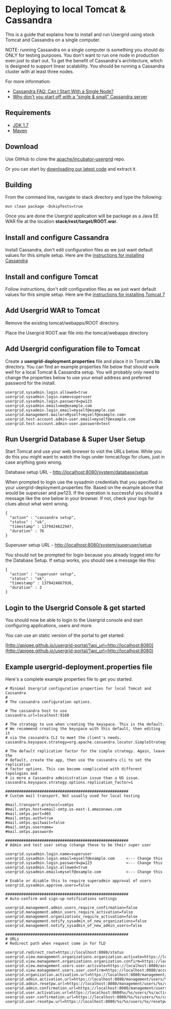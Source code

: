 # Deploying to local Tomcat & Cassandra

This is a guide that explains how to install and run Usergrid using stock Tomcat and Cassandra on a single computer.

NOTE: running Cassandra on a single computer is something you should do ONLY for testing purposes. You don't want to run one node in production even just to start out. To get the benefit of Cassandra's architecture, which is designed to support linear scalability. You should be running a Cassandra cluster with at least three nodes. 

For more information:

* [Cassandra FAQ: Can I Start With a Single Node?](http://planetcassandra.org/blog/post/cassandra-faq-can-i-start-with-a-single-node/)
* [Why don't you start off with a “single & small” Cassandra server](http://stackoverflow.com/questions/18462530/why-dont-you-start-off-with-a-single-small-cassandra-server-as-you-usually)

## Requirements

* [JDK 1.7](http://www.oracle.com/technetwork/java/javase/downloads/index.html)
* [Maven](http://maven.apache.org/)

## Download

Use GitHub to clone the [apache/incubator-usergrid](https://github.com/apache/incubator-usergrid) repo.

Or you can start by [downloading our latest code](https://github.com/apache/incubator-usergrid/archive/master.zip) and extract it.

## Building

From the command line, navigate to stack directory and type the following:

    mvn clean package -DskipTests=true

Once you are done the Usergrid application will be package as a Java EE WAR file at the location __stack/rest/target/ROOT.war__.

Install and configure Cassandra
---

Install Cassandra, don't edit configuration files as we just want default values for this simple setup. Here are the [instructions for installing Cassandra](http://wiki.apache.org/cassandra/GettingStarted)

Install and configure Tomcat
---

Follow instructions, don't edit configuration files as we just want default values for this simple setup. Here are the [instructions for installing Tomcat 7](http://tomcat.apache.org/tomcat-7.0-doc/setup.html)

Add Usergrid WAR to Tomcat
---

Remove the existing tomcat/webapps/ROOT directory. 

Place the Usergrid ROOT.war file into the tomcat/webapps directory

Add Usergrid configuration file to Tomcat
---

Create a __usergrid-deployment.properties__ file and place it in Tomcat's __lib__ directory. You can find an example properties file below  that should work well for a local Tomcat & Cassandra setup. You will probably only need to change the properties below to use your email address and preferred password for the install.


    usergrid.sysadmin.login.allowed=true
    usergrid.sysadmin.login.name=superuser
    usergrid.sysadmin.login.password=pw123
    usergrid.sysadmin.email=me@example.com
    usergrid.sysadmin.login.email=myself@example.com
    usergrid.management.mailer=Myself<myself@example.com>
    usergrid.test-account.admin-user.email=myself@example.com
    usergrid.test-account.admin-user.password=test

Run Usergrid Database & Super User Setup
---

Start Tomcat and use your web browser to visit the URLs below. While you do this you might want to watch the logs under tomcat/logs for clues, just in case anything goes wrong. 

Database setup URL - [http://localhost:8080/system/database/setup](http://localhost:8080/system/database/setup)

When prompted to login use the sysadmin credentials that you specified in your usergrid-deployment.properties file. Based on the example above that would be superuser and pw123. If the operation is successful you should a message like the one below in your browser. If not, check your logs for clues about what went wrong.

    {
      "action" : "cassandra setup",
      "status" : "ok",
      "timestamp" : 1379424622947,
      "duration" : 76
    }

Superuser setup URL - [http://localhost:8080/system/superuser/setup](http://localhost:8080/system/superuser/setup)

You should not be prompted for login because you already logged into for the Database Setup. If setup works, you should see a message like this:

    {
      "action" : "superuser setup",
      "status" : "ok",
      "timestamp" : 1379424667936,
      "duration" : 2
    }

Login to the Usergrid Console & get started
---
You should now be able to login to the Usergrid console and start configuring applications, users and more. 

You can use an static version of the portal to get started:

[http://apigee.github.io/usergrid-portal/?api_url=http://localhost:8080](http://apigee.github.io/usergrid-portal/?api_url=http://localhost:8080)


Example usergrid-deployment.properties file
---
Here's a complete example properties file to get you started.

    # Minimal Usergrid configuration properties for local Tomcat and Cassandra 
    #
    # The cassandra configuration options. 

    # The cassandra host to use
    cassandra.url=localhost:9160
    
    # The strategy to use when creating the keyspace. This is the default. 
    # We recommend creating the keyspace with this default, then editing it 
    # via the cassandra CLI to meet the client's needs.
    cassandra.keyspace.strategy=org.apache.cassandra.locator.SimpleStrategy
     
    # The default replication factor for the simple strategy. Again, leave the 
    # default, create the app, then use the cassandra cli to set the replication 
    # factor options. This can become complicated with different topologies and 
    # is more a Cassandra administration issue than a UG issue.
    cassandra.keyspace.strategy.options.replication_factor=1
     
    ######################################################
    # Custom mail transport. Not usually used for local testing

    #mail.transport.protocol=smtps
    #mail.smtps.host=email-smtp.us-east-1.amazonaws.com
    #mail.smtps.port=465
    #mail.smtps.auth=true
    #mail.smtps.quitwait=false
    #mail.smtps.username=
    #mail.smtps.password=

    ######################################################
    # Admin and test user setup (change these to be their super user

    usergrid.sysadmin.login.name=superuser
    usergrid.sysadmin.login.email=myself@example.com     <--- Change this
    usergrid.sysadmin.login.password=pw123               <--- Change this
    usergrid.sysadmin.login.allowed=true
    usergrid.sysadmin.email=myself@example.com           <--- Change this
    
    # Enable or disable this to require superadmin approval of users
    usergrid.sysadmin.approve.users=false

    ######################################################
    # Auto-confirm and sign-up notifications settings

    usergrid.management.admin_users_require_confirmation=false
    usergrid.management.admin_users_require_activation=false
    usergrid.management.organizations_require_activation=false
    usergrid.management.notify_sysadmin_of_new_organizations=false
    usergrid.management.notify_sysadmin_of_new_admin_users=false

    ######################################################
    # URLs
    # Redirect path when request come in for TLD

    usergrid.redirect_root=https://localhost:8080/status
    usergrid.view.management.organizations.organization.activate=https://localhost:8080/accounts/welcome
    usergrid.view.management.organizations.organization.confirm=https://localhost:8080/accounts/welcome
    usergrid.view.management.users.user.activate=https://localhost:8080/accounts/welcome
    usergrid.view.management.users.user.confirm=https://localhost:8080/accounts/welcome
    usergrid.organization.activation.url=https://localhost:8080/management/organizations/%s/activate
    usergrid.admin.activation.url=https://localhost:8080/management/users/%s/activate
    usergrid.admin.resetpw.url=https://localhost:8080/management/users/%s/resetpw
    usergrid.admin.confirmation.url=https://localhost:8080/management/users/%s/confirm
    usergrid.user.activation.url=https://localhost:8080%s/%s/users/%s/activate
    usergrid.user.confirmation.url=https://localhost:8080/%s/%s/users/%s/confirm
    usergrid.user.resetpw.url=https://localhost:8080/%s/%s/users/%s/resetpw
 
 